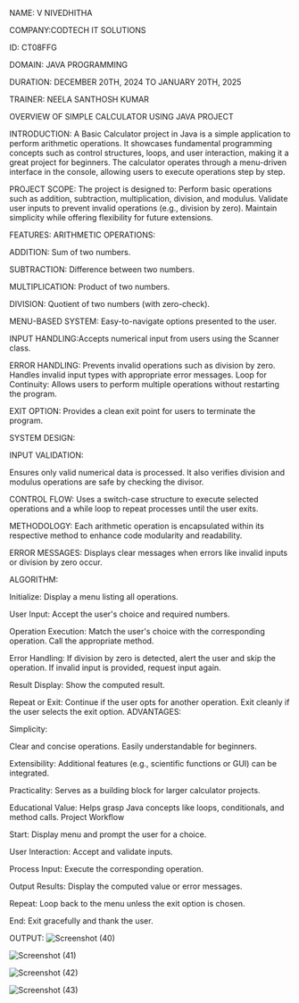 NAME: V NIVEDHITHA

COMPANY:CODTECH IT SOLUTIONS

ID: CT08FFG

DOMAIN: JAVA PROGRAMMING

DURATION: DECEMBER 20TH, 2024 TO JANUARY 20TH, 2025

TRAINER: NEELA SANTHOSH KUMAR


OVERVIEW OF SIMPLE CALCULATOR USING JAVA PROJECT


INTRODUCTION:
A Basic Calculator project in Java is a simple application to perform arithmetic operations. It showcases fundamental programming concepts such as control structures, loops, and user interaction, making it a great project for beginners. The calculator operates through a menu-driven interface in the console, allowing users to execute operations step by step.

PROJECT SCOPE:
The project is designed to: Perform basic operations such as addition, subtraction, multiplication, division, and modulus.
                            Validate user inputs to prevent invalid operations (e.g., division by zero).
                            Maintain simplicity while offering flexibility for future extensions.
                            
FEATURES:
ARITHMETIC OPERATIONS:

ADDITION: Sum of two numbers.

SUBTRACTION: Difference between two numbers.

MULTIPLICATION: Product of two numbers.

DIVISION: Quotient of two numbers (with zero-check).

MENU-BASED SYSTEM: Easy-to-navigate options presented to the user.

INPUT HANDLING:Accepts numerical input from users using the Scanner class.

ERROR HANDLING: Prevents invalid operations such as division by zero.
                Handles invalid input types with appropriate error messages.
                Loop for Continuity:
                Allows users to perform multiple operations without restarting the program.
                
EXIT OPTION: Provides a clean exit point for users to terminate the program.

SYSTEM DESIGN:

INPUT VALIDATION:

Ensures only valid numerical data is processed. It also verifies division and modulus operations are safe by checking the divisor.

CONTROL FLOW:
Uses a switch-case structure to execute selected operations and a while loop to repeat processes until the user exits.

METHODOLOGY:
Each arithmetic operation is encapsulated within its respective method to enhance code modularity and readability.

ERROR MESSAGES:
Displays clear messages when errors like invalid inputs or division by zero occur.

ALGORITHM:

Initialize: Display a menu listing all operations.

User Input: Accept the user's choice and required numbers.

Operation Execution: Match the user's choice with the corresponding operation.
                    Call the appropriate method.
                    
Error Handling: If division by zero is detected, alert the user and skip the operation.
                If invalid input is provided, request input again.
                
Result Display: Show the computed result.

Repeat or Exit: Continue if the user opts for another operation.
                Exit cleanly if the user selects the exit option.
ADVANTAGES:

Simplicity:

Clear and concise operations.
Easily understandable for beginners.

Extensibility:
Additional features (e.g., scientific functions or GUI) can be integrated.

Practicality:
Serves as a building block for larger calculator projects.

Educational Value:
Helps grasp Java concepts like loops, conditionals, and method calls.
Project Workflow

Start:
Display menu and prompt the user for a choice.

User Interaction:
Accept and validate inputs.

Process Input:
Execute the corresponding operation.

Output Results:
Display the computed value or error messages.

Repeat:
Loop back to the menu unless the exit option is chosen.

End:
Exit gracefully and thank the user.

OUTPUT:
![Screenshot (40)](https://github.com/user-attachments/assets/84a9bd20-53c7-4a36-bc95-76600764b998)

![Screenshot (41)](https://github.com/user-attachments/assets/9e342f7c-b256-4df1-bfe2-f08f0cb6b9bf)

![Screenshot (42)](https://github.com/user-attachments/assets/701c7aa4-c4b8-4602-9bb2-5a7e465f7ca3)

![Screenshot (43)](https://github.com/user-attachments/assets/51fa4db6-a176-4546-956f-82164878c37a)
